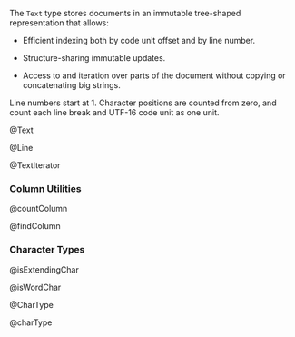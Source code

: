 The `Text` type stores documents in an immutable tree-shaped
representation that allows:

 - Efficient indexing both by code unit offset and by line number.

 - Structure-sharing immutable updates.

 - Access to and iteration over parts of the document without copying
   or concatenating big strings.

Line numbers start at 1. Character positions are counted from zero,
and count each line break and UTF-16 code unit as one unit.

@Text

@Line

@TextIterator

### Column Utilities

@countColumn

@findColumn

### Character Types

@isExtendingChar

@isWordChar

@CharType

@charType
